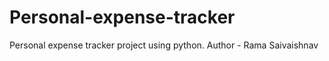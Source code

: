 # Personal-expense-tracker
Personal expense tracker project using python.
Author - Rama Saivaishnav
